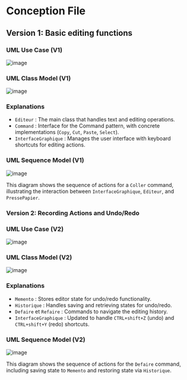 # Conception File   

## Version 1: Basic editing functions    

### UML Use Case (V1)    

![image](https://github.com/user-attachments/assets/fcfd6cad-992f-4101-b83f-03663cb11242)


###   UML Class Model (V1)   


![image](https://github.com/user-attachments/assets/7a0a068e-7332-4751-96ee-8b43170e0689)
    

### Explanations    
- `Editeur` : The main class that handles text and editing operations.
- `Command` : Interface for the Command pattern, with concrete implementations (`Copy`, `Cut`, `Paste`, `Select`).
- `InterfaceGraphique` : Manages the user interface with keyboard shortcuts for editing actions.


### UML Sequence Model (V1)  

![image](https://github.com/user-attachments/assets/511a4dc8-7e0d-4441-83f3-4a05a2cb132d)


    

This diagram shows the sequence of actions for a `Coller` command, illustrating the interaction between `InterfaceGraphique`, `Editeur`, and `PressePapier`.


### Version 2: Recording Actions and Undo/Redo


### UML Use Case (V2)    

![image](https://github.com/user-attachments/assets/2dd3b5d7-ad72-4598-b257-8254757c7311)


### UML Class Model (V2)

![image](https://github.com/user-attachments/assets/8580c053-8e86-4978-933c-4ca632a80b1b)    

### Explanations    
- `Memento` : Stores editor state for undo/redo functionality.
- `Historique` : Handles saving and retrieving states for undo/redo.
- `Defaire` et `Refaire` : Commands to navigate the editing history.
- `InterfaceGraphique` : Updated to handle `CTRL+shift+Z` (undo) and `CTRL+shift+Y` (redo) shortcuts.


### UML Sequence Model (V2)   
![image](https://github.com/user-attachments/assets/dc51e06b-ce5a-434f-91d9-58eedfe3cb70)    

This diagram shows the sequence of actions for the `Defaire` command, including saving state to `Memento` and restoring state via `Historique`.





